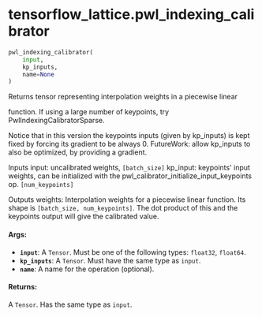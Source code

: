<div itemscope itemtype="http://developers.google.com/ReferenceObject">
<meta itemprop="name" content="tensorflow_lattice.pwl_indexing_calibrator" />
</div>

# tensorflow_lattice.pwl_indexing_calibrator

``` python
pwl_indexing_calibrator(
    input,
    kp_inputs,
    name=None
)
```

Returns tensor representing interpolation weights in a piecewise linear

function. If using a large number of keypoints, try PwlIndexingCalibratorSparse.

Notice that in this version the keypoints inputs (given by kp_inputs) is kept
fixed by forcing its gradient to be always 0. FutureWork: allow kp_inputs to
also be optimized, by providing a gradient.

Inputs
  input: uncalibrated weights, `[batch_size]`
  kp_input: keypoints' input weights, can be initialized with the
            pwl_calibrator_initialize_input_keypoints op. `[num_keypoints]`

Outputs
  weights: Interpolation weights for a piecewise linear function. Its shape is
    `[batch_size, num_keypoints]`. The dot product of this and the keypoints
    output will give the calibrated value.

#### Args:

* <b>`input`</b>: A `Tensor`. Must be one of the following types: `float32`, `float64`.
* <b>`kp_inputs`</b>: A `Tensor`. Must have the same type as `input`.
* <b>`name`</b>: A name for the operation (optional).


#### Returns:

A `Tensor`. Has the same type as `input`.